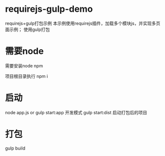 # requirejs-gulp-demo
requirejs+gulp打包示例
本示例使用requirejs插件，加载多个模块js，并实现多页面示例；
使用gulp打包
# 需要node
需要安装node npm 

项目根目录执行
npm i

# 启动
node app.js or gulp start:app 开发模式
gulp start:dist 启动打包后的项目

# 打包
gulp build


